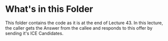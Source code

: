 # What's in this Folder

This folder contains the code as it is at the end of Lecture 43. In this lecture, the caller gets the Answer from the callee and responds to this offer
by sending it's ICE Candidates.
